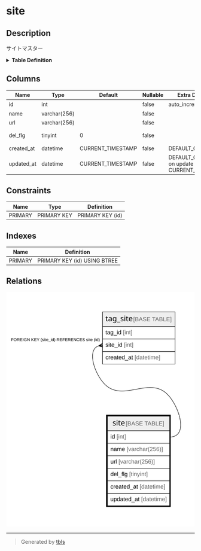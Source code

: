 # site

## Description

サイトマスター

<details>
<summary><strong>Table Definition</strong></summary>

```sql
CREATE TABLE `site` (
  `id` int NOT NULL AUTO_INCREMENT COMMENT 'サイトID',
  `name` varchar(256) NOT NULL COMMENT 'サイト名',
  `url` varchar(256) NOT NULL COMMENT 'url',
  `del_flg` tinyint NOT NULL DEFAULT '0' COMMENT '削除フラグ',
  `created_at` datetime NOT NULL DEFAULT CURRENT_TIMESTAMP COMMENT '登録日',
  `updated_at` datetime NOT NULL DEFAULT CURRENT_TIMESTAMP ON UPDATE CURRENT_TIMESTAMP COMMENT '更新日',
  PRIMARY KEY (`id`)
) ENGINE=InnoDB AUTO_INCREMENT=[Redacted by tbls] DEFAULT CHARSET=utf8 COMMENT='サイトマスター'
```

</details>

## Columns

| Name | Type | Default | Nullable | Extra Definition | Children | Parents | Comment |
| ---- | ---- | ------- | -------- | --------------- | -------- | ------- | ------- |
| id | int |  | false | auto_increment | [tag_site](tag_site.md) |  | サイトID |
| name | varchar(256) |  | false |  |  |  | サイト名 |
| url | varchar(256) |  | false |  |  |  | url |
| del_flg | tinyint | 0 | false |  |  |  | 削除フラグ |
| created_at | datetime | CURRENT_TIMESTAMP | false | DEFAULT_GENERATED |  |  | 登録日 |
| updated_at | datetime | CURRENT_TIMESTAMP | false | DEFAULT_GENERATED on update CURRENT_TIMESTAMP |  |  | 更新日 |

## Constraints

| Name | Type | Definition |
| ---- | ---- | ---------- |
| PRIMARY | PRIMARY KEY | PRIMARY KEY (id) |

## Indexes

| Name | Definition |
| ---- | ---------- |
| PRIMARY | PRIMARY KEY (id) USING BTREE |

## Relations

![er](site.svg)

---

> Generated by [tbls](https://github.com/k1LoW/tbls)
